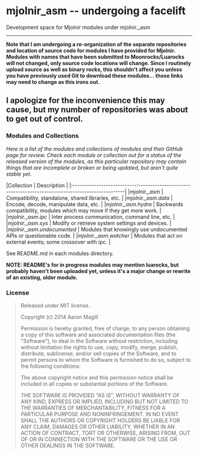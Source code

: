 mjolnir_asm -- undergoing a facelift
====================================

Development space for Mjolnir modules under mjolnir._asm

---------------------
**Note that I am undergoing a re-organization of the separate repositories and location of source code for modules I have provided for Mjolnir.  Modules with names that have been submitted to Moonrocks/Luarocks will not changed, only source code locations will change.  Since I routinely upload source as well as binary rocks, this shouldn't affect you unless you have previously used Git to download these modules... those links may need to change as this irons out.**

I apologize for the inconvenience this may cause, but my number of repositories was about to get out of control.
---------------------

### Modules and Collections

*Here is a list of the modules and collections of modules and their GitHub page for review.  Check each module or collection out for a status of the released version of the modules, as this particular repository may contain things that are incomplete or broken or being updated, but aren't quite stable yet.*

|Collection                  | Description                                                            |
|:---------------------------:------------------------------------------------------------------------|
|*mjolnir._asm*              | Compatibility, standalone, shared libraries, etc.                      |
|*mjolnir._asm.data*         | Encode, decode, manipulate data, etc.                                  |
|*mjolnir._asm.hydra*        | Backwards compatibility, modules which may move if they get more work. |
|*mjolnir._asm.ipc*          | Inter process communication, command line, etc.                        |
|*mjolnir._asm.sys*          | Modify or retrieve system settings and devices.                        |
|*mjolnir._asm.undocumented* | Modules that knowingly use undocumented APIs or questionable code.     |
|*mjolnir._asm.watcher*      | Modules that act on external events; some crossover with ipc.          |

See README.md in each modules directory.

**NOTE: README's for in progress modules may mention luarocks, but probably haven't been uploaded yet, unless it's a major change or rewrite of an existing, older module.**

### License

> Released under MIT license.
>
> Copyright (c) 2014 Aaron Magill
>
> Permission is hereby granted, free of charge, to any person obtaining a copy of this software and associated documentation files (the "Software"), to deal in the Software without restriction, including without limitation the rights to use, copy, modify, merge, publish, distribute, sublicense, and/or sell copies of the Software, and to permit persons to whom the Software is furnished to do so, subject to the following conditions:
>
> The above copyright notice and this permission notice shall be included in all copies or substantial portions of the Software.
>
> THE SOFTWARE IS PROVIDED "AS IS", WITHOUT WARRANTY OF ANY KIND, EXPRESS OR IMPLIED, INCLUDING BUT NOT LIMITED TO THE WARRANTIES OF MERCHANTABILITY, FITNESS FOR A PARTICULAR PURPOSE AND NONINFRINGEMENT. IN NO EVENT SHALL THE AUTHORS OR COPYRIGHT HOLDERS BE LIABLE FOR ANY CLAIM, DAMAGES OR OTHER LIABILITY, WHETHER IN AN ACTION OF CONTRACT, TORT OR OTHERWISE, ARISING FROM, OUT OF OR IN CONNECTION WITH THE SOFTWARE OR THE USE OR OTHER DEALINGS IN THE SOFTWARE.
>
